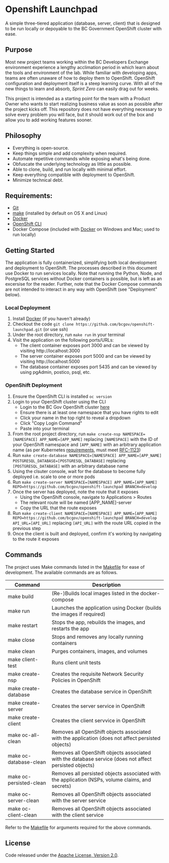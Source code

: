 # Openshift Launchpad

A simple three-tiered application (database, server, client) that is designed to be run locally or depoyable to the BC Government OpenShift cluster with ease.

## Purpose

Most new project teams working within the BC Developers Exchange environment experience a lengthy acclimation period in which learn about the tools and environment of the lab. While familiar with developing apps, teams are often unaware of how to deploy them to OpenShift. OpenShift configuration and deployment itself is a steep learning curve. With all of the new things to learn and absorb, *Sprint Zero* can easily drag out for weeks.

This project is intended as a starting point for the team with a Product Owner who wants to start realizing business value as soon as possible after the project kicks off. This repository does not have everything necessary to solve every problem you will face, but it should work out of the box and allow you to add working features sooner.

## Philosophy

- Everything is open-source. 
- Keep things simple and add complexity when required.
- Automate repetitive commands while exposing what's being done.
- Obfuscate the underlying technology as little as possible.
- Able to clone, build, and run locally with minimal effort.
- Keep everything compatible with deployment to OpenShift.
- Minimize technical debt.

## Requirements:

- [Git](https://git-scm.com)
- [make](http://man7.org/linux/man-pages/man1/make.1.html) (installed by default on OS X and Linux)
- [Docker](https://www.docker.com/)
- [OpenShift CLI](https://docs.openshift.com/container-platform/3.11/cli_reference/get_started_cli.html#cli-reference-get-started-cli)
- Docker Compose (included with [Docker](https://docs.docker.com/install/) on Windows and Mac; used to run locally)

## Getting Started

The application is fully containerized, simplifying both local development and deployment to OpenShift. The processes described in this document use Docker to run services locally. Note that running the Python, Node, and PostgreSQL services without Docker containers is possible, but is left as an excersise for the reader. Further, note that the Docker Compose commands are not intended to interact in any way with OpenShift (see "Deployment" below).

### Local Deployment

1. Install [Docker](https://www.docker.com/) (if you haven't already)
2. Checkout the code `git clone https://github.com/bcgov/openshift-launchpad.git` (or use ssh)
3. Under the root directory, run `make run` in your terminal
4. Visit the application on the following ports/URLs:
	- The client container exposes port 3000 and can be viewed by visiting http://localhost:3000
	- The server container exposes port 5000 and can be viewed by visiting http://localhost:5000
	- The database container exposes port 5435 and can be viewed by using pgAdmin, postico, psql, etc.

### OpenShift Deployment

1. Ensure the OpenShift CLI is installed `oc version`
2. Login to your OpenShift cluster using the CLI
	- Login to the BC Gov OpenShift cluster [here](https://console.pathfinder.gov.bc.ca:8443/console/)
	- Ensure there is at least one namespace that you have rights to edit
	- Click your name in the top right to reveal a dropdown
	- Click "Copy Login Command"
	- Paste into your terminal
3. From the root project directory, run `make create-nsp NAMESPACE=[NAMESPACE] APP_NAME=[APP_NAME]` replacing `[NAMESPACE]` with the ID of your OpenShift namespace and `[APP_NAME]` with an arbitrary application name (as per Kubernetes [requirements](https://kubernetes.io/docs/concepts/overview/working-with-objects/names/#dns-subdomain-names), must meet [RFC-1123](https://tools.ietf.org/html/rfc1123))
4. Run `make create-database NAMESPACE=[NAMESPACE] APP_NAME=[APP_NAME] POSTGRESQL_DATABASE=[POSTGRESQL_DATABASE]` replacing `[POSTGRESQL_DATABASE]` with an arbitrary database name
5. Using the clsuter console, wait for the database to become fully deployed i.e. scale to one or more pods
6. Run `make create-server NAMESPACE=[NAMESPACE] APP_NAME=[APP_NAME] REPO=https://github.com/bcgov/openshift-launchpad BRANCH=develop`
7. Once the server has deployed, note the route that it exposes
	- Using the OpenShift console, navigate to Applications > Routes
	- The relevant route will be named [APP_NAME]-server
	- Copy the URL that the route exposes
7. Run `make create-client NAMESPACE=[NAMESPACE] APP_NAME=[APP_NAME] REPO=https://github.com/bcgov/openshift-launchpad BRANCH=develop API_URL=[API_URL]` replacing `[API_URL]` with the route URL copied in the previous step
8. Once the client is built and deployed, confirm it's working by navigating to the route it exposes

## Commands

The project uses Make commands listed in the [Makefile](Makefile) for ease of development. The available commands are as follows.

| Command                 | Description
|-------------------------|---------------------------------------------------------------
| make build              | (Re-)Builds local images listed in the docker-compose
| make run                | Launches the application using Docker (builds the images if required)
| make restart            | Stops the app, rebuilds the images, and restarts the app
| make close              | Stops and removes any locally running containers
| make clean              | Purges containers, images, and volumes
| make client-test        | Runs client unit tests
| make create-nsp         | Creates the requisite Network Security Policies in OpenShift
| make create-database    | Creates the database service in OpenShift
| make create-server      | Creates the server service in OpenShift
| make create-client      | Creates the client servvice in OpenShift
| make oc-all-clean       | Removes all OpenShift objects associated with the application (does not affect persisted objects)
| make oc-database-clean  | Removes all OpenShift objects associated with the database service (does not affect persisted objects)
| make oc-persisted-clean | Removes all persisted objects associated with the application (NSPs, volume claims, and secrets)
| make oc-server-clean    | Removes all OpenShift objects associated with the server service
| make oc-client-clean    | Removes all OpenShift objects associated with the client service

Refer to the [Makefile](Makefile) for arguments required for the above commands.

## License

Code released under the [Apache License, Version 2.0](LICENSE).
